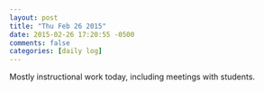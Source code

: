 ```yaml
---
layout: post
title: "Thu Feb 26 2015"
date: 2015-02-26 17:20:55 -0500
comments: false
categories: [daily log]
---
```


Mostly instructional work today, including meetings with students.
